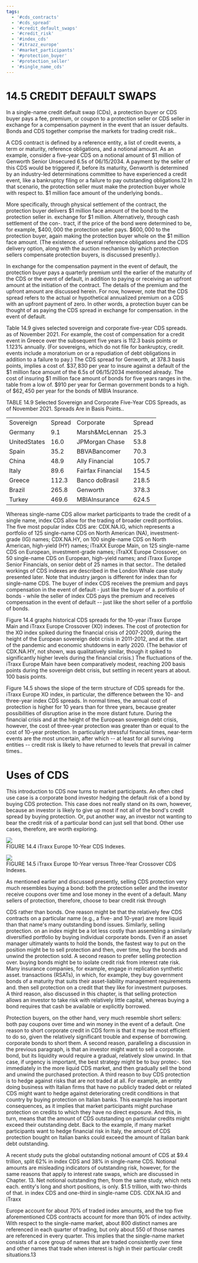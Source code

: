 ```yaml
---
tags:
  - '#cds_contracts'
  - '#cds_spread'
  - '#credit_default_swaps'
  - '#credit_risk'
  - '#index_cds'
  - '#itrazz_europe'
  - '#market_participants'
  - '#protection_buyer'
  - '#protection_seller'
  - '#single_name_cds'
---
```

# 14.5 CREDIT DEFAULT SWAPS  

In a single-name credit default swap (CDs), a protection buyer or CDS buyer pays a fee, premium, or coupon to a protection seller or CDS seller in exchange for a compensation payment in the event that an issuer defaults. Bonds and CDS together comprise the markets for trading credit risk..  

A CDS contract is defined by a reference entity, a list of credit events, a term or maturity, reference obligations, and a notional amount. As an example, consider a five-year CDS on a notional amount of $\$1$ million of Genworth Senior Unsecured 6.5s of 06/15/2034. A payment by the seller of this CDS would be triggered if, before its maturity, Genworth is determined by an industry-led determinations committee to have experienced a credit event, like a bankruptcy filing or a failure to pay outstanding obligations.12 In that scenario, the protection seller must make the protection buyer whole with respect to. $\$1$ million face amount of the underlying bonds..  

More specifically, through physical settlement of the contract, the protection buyer delivers $\$1$ million face amount of the bond to the protection seller in. exchange for $\$1$ million. Alternatively, through cash settlement of the con-. tract, if the price of the bond were determined to be, for example, $\$400,000$ the protection seller pays. $\$600,000$ to the protection buyer, again making the protection buyer whole on the $\$1$ million face amount. (The existence. of several reference obligations and the CDS delivery option, along with the auction mechanism by which protection sellers compensate protection buyers, is discussed presently.).  

In exchange for the compensation payment in the event of default, the protection buyer pays a quarterly premium until the earlier of the maturity of the CDS or the event of default, in addition to paying or receiving an upfront amount at the initiation of the contract. The details of the premium and the upfront amount are discussed herein. For now, however, note that the CDS spread refers to the actual or hypothetical annualized premium on a CDS with an upfront payment of zero. In other words, a protection buyer can be thought of as paying the CDS spread in exchange for compensation. in the event of default.  

Table 14.9 gives selected sovereign and corporate five-year CDS spreads. as of November 2021. For example, the cost of compensation for a credit event in Greece over the subsequent five years is 112.3 basis points or $1.123\%$ annually. (For sovereigns, which do not file for bankruptcy, credit. events include a moratorium on or a repudiation of debt obligations in addition to a failure to pay.) The CDS spread for Genworth, at 378.3 basis points, implies a cost of. $\$37,830$ per year to insure against a default of the $\$1$ million face amount of the 6.5s of 06/15/2034 mentioned already. The cost of insuring $\$1$ million face amount of bonds for five years ranges in the. table from a low of. $\$910$ per year for German government bonds to a high. of $\$62,450$ per year for the bonds of MBIA Insurance.  

TABLE 14.9 Selected Sovereign and Corporate Five-Year CDS Spreads, as of November 2021. Spreads Are in Basis Points..   


<html><body><table><tr><td>Sovereign</td><td>Spread</td><td>Corporate</td><td>Spread</td></tr><tr><td>Germany</td><td>9.1</td><td>Marsh&McLennan</td><td>25.3</td></tr><tr><td>UnitedStates</td><td>16.0</td><td>JPMorgan Chase</td><td>53.8</td></tr><tr><td>Spain</td><td>35.2</td><td>BBVABancomer</td><td>70.3</td></tr><tr><td>China</td><td>48.9</td><td>Ally Financial</td><td>105.7</td></tr><tr><td>Italy</td><td>89.6</td><td>Fairfax Financial</td><td>154.5</td></tr><tr><td>Greece</td><td>112.3</td><td>Banco doBrasil</td><td>218.5</td></tr><tr><td>Brazil</td><td>265.8</td><td>Genworth</td><td>378.3</td></tr><tr><td>Turkey</td><td>469.6</td><td>MBIAInsurance</td><td>624.5</td></tr></table></body></html>  

Whereas single-name CDS allow market participants to trade the credit of a single name, index CDS allow for the trading of broader credit portfolios. The five most popular index CDS are: CDX.NA.IG, which represents a portfolio of 125 single-name CDS on North American (NA), investment-grade (IG) names; CDX.NA.HY, on 100 single-name CDS on North American, high-yield (HY) names; iTraXX Europe Main, on 125 single-name CDS on European, investment-grade names; iTraXX Europe Crossover, on 50 single-name CDS on European, high-yield names; and iTraxx Europe Senior Financials, on senior debt of 25 names in that sector.. The detailed workings of CDS indexes are described in the London Whale case study presented later. Note that industry jargon is different for index than for single-name CDS. The buyer of index CDS receives the premium and pays compensation in the event of default - just like the buyer of a. portfolio of bonds - while the seller of index CDS pays the premium and receives compensation in the event of default -- just like the short seller of a portfolio of bonds.  

Figure 14.4 graphs historical CDS spreads for the 10-year iTraxx Europe Main and iTraxx Europe Crossover (XO) indexes. The cost of protection for the XO index spiked during the financial crisis of 2007-2009, during the height of the European sovereign debt crisis in 2011-2012, and at the. start of the pandemic and economic shutdowns in early 2020. (The behavior of CDX.NA.HY, not shown, was qualitatively similar, though it spiked to significantly higher levels during the financial crisis.) The fluctuations of the. iTraxx Europe Main have been comparatively modest, reaching 200 basis points during the sovereign debt crisis, but settling in recent years at about. 100 basis points.  

Figure 14.5 shows the slope of the term structure of CDS spreads for the. iTraxx Europe XO index, in particular, the difference between the 10- and three-year index CDS spreads. In normal times, the annual cost of protection is higher for 10 years than for three years, because greater possibilities of disruption arise in the more distant future. During the financial crisis and at the height of the European sovereign debt crisis, however, the cost of three-year protection was greater than or equal to the cost of 10-year protection. In particularly stressful financial times, near-term events are the most uncertain, after which -- at least for all surviving entities -- credit risk is likely to have returned to levels that prevail in calmer times..  

# Uses of CDS  

This introduction to CDS now turns to market participants. An often cited use case is a corporate bond investor hedging the default risk of a bond by buying CDS protection. This case does not really stand on its own, however, because an investor is likely to give up most if not all of the bond's credit spread by buying protection. Or, put another way, an investor not wanting to bear the credit risk of a particular bond can just sell that bond. Other use cases, therefore, are worth exploring.  

![](35df8d3c38fdbdcf7f94f170a1e0888a0f295f97b3470a3cbcea583107297d0f.jpg)  
FIGURE 14.4  iTraxx Europe 10-Year CDS Indexes.  

![](95e64a51a407f0d251a4b76459b9921d5eeab2696ce94b46dc397ced77bfa508.jpg)  
FIGURE 14.5 iTraxx Europe 10-Year versus Three-Year Crossover CDS Indexes.  

As mentioned earlier and discussed presently, selling CDS protection very much resembles buying a bond: both the protection seller and the investor receive coupons over time and lose money in the event of a default. Many sellers of protection, therefore, choose to bear credit risk through  

CDS rather than bonds. One reason might be that the relatively few CDS contracts on a particular name (e.g., a five- and 10-year) are more liquid than that name's many outstanding bond issues. Similarly, selling protection. on an index might be a lot less costly than assembling a similarly diversified portfolio by buying individual corporate bonds. Even if an asset manager ultimately wants to hold the bonds, the fastest way to put on the position might be to sell protection and then, over time, buy the bonds and unwind the protection sold. A second reason to prefer selling protection over. buying bonds might be to isolate credit risk from interest rate risk. Many insurance companies, for example, engage in replication synthetic asset. transactions (RSATs), in which, for example, they buy government bonds of a maturity that suits their asset-liability management requirements and. then sell protection on a credit that they like for investment purposes. A third reason, also discussed in this chapter, is that selling protection allows an investor to take risk with relatively little capital, whereas buying a bond requires that cash be available or explicitly borrowed.  

Protection buyers, on the other hand, very much resemble short sellers: both pay coupons over time and win money in the event of a default. One reason to short corporate credit in CDS form is that it may be most efficient to do so, given the relatively significant trouble and expense of borrowing. corporate bonds to short them. A second reason, paralleling a discussion in the previous paragraph, is that an investor might want to sell a corporate. bond, but its liquidity would require a gradual, relatively slow unwind. In that case, if urgency is important, the best strategy might be to buy protec-. tion immediately in the more liquid CDS market, and then gradually sell the bond and unwind the purchased protection. A third reason to buy CDS protection is to hedge against risks that are not traded at all. For example, an entity doing business with Italian firms that have no publicly traded debt or related CDS might want to hedge against deteriorating credit conditions in that country by buying protection on Italian banks. This example has important consequences, as it implies that market participants might purchase protection on credits to which they have no direct exposure. And this, in turn, means that the amount of CDS outstanding on particular credits might exceed their outstanding debt. Back to the example, if many market participants want to hedge financial risk in Italy, the amount of CDS protection bought on Italian banks could exceed the amount of Italian bank debt outstanding.  

A recent study puts the global outstanding notional amount of CDS at $\$9.4$ trillion, split $62\%$ in index CDS and $38\%$ in single-name CDS. Notional amounts are misleading indicators of outstanding risk, however, for the same reasons that apply to interest rate swaps, which are discussed in Chapter. 13. Net notional outstanding then, from the same study, which nets each. entity's long and short positions, is only. $\$1.5$ trillion, with two-thirds of that. in index CDS and one-third in single-name CDS. CDX.NA.IG and iTraxx  

Europe account for about $70\%$ of traded index amounts, and the top five aforementioned CDS contracts account for more than $90\%$ of index activity. With respect to the single-name market, about 800 distinct names are referenced in each quarter of trading, but only about 550 of those names are referenced in every quarter. This implies that the single-name market consists of a core group of names that are traded consistently over time and other names that trade when interest is high in their particular credit situations.13  
